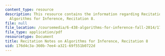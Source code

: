 ```yaml
---
content_type: resource
description: This resource contains the information regarding Recitation Notes on
  Algorithms for Inference, Recitation 8.
file: null
file_location: /coursemedia/6-438-algorithms-for-inference-fall-2014/176d4c3a360b7ee4a32169f551b0722d_MIT6_438F14_rec8.pdf
file_type: application/pdf
resourcetype: Document
title: Recitation Notes on Algorithms for Inference, Recitation 8
uid: 176d4c3a-360b-7ee4-a321-69f551b0722d
---
```

